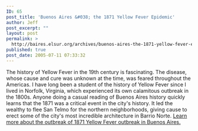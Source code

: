 ```yaml
---
ID: 65
post_title: 'Buenos Aires &#038; the 1871 Yellow Fever Epidemic'
author: Jeff
post_excerpt: ""
layout: post
permalink: >
  http://baires.elsur.org/archives/buenos-aires-the-1871-yellow-fever-epidemic/
published: true
post_date: 2005-07-11 07:33:32
---
```

The history of Yellow Fever in the 19th century is fascinating. The disease, whose cause and cure was unknown at the time, was feared throughout the Americas.  I have long been a student of the history of Yellow Fever since I lived in Norfolk, Virginia, which experienced its own calamitous outbreak in the 1800s.  Anyone doing a casual reading of Buenos Aires history quickly learns that the 1871 was a critical event in the city's history. It led the wealthy to flee San Telmo for the northern neighborhoods, giving cause to erect some of the city's most incredible architecture in Barrio Norte.  <a href="http://www.greywall.demon.co.uk/genealogy/yfever/">Learn more about the outbreak of 1871 Yellow Fever outbreak in Buenos Aires.</a>